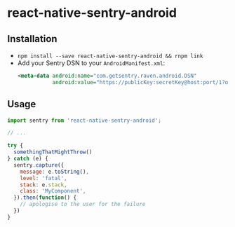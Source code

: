 
# react-native-sentry-android

## Installation

* `npm install --save react-native-sentry-android && rnpm link`
* Add your Sentry DSN to your `AndroidManifest.xml`: 
  ```xml
  <meta-data android:name="com.getsentry.raven.android.DSN"
             android:value="https://publicKey:secretKey@host:port/1?options" />
  ```


## Usage

```javascript
import sentry from 'react-native-sentry-android';

// ...

try {
  somethingThatMightThrow()
} catch (e) {
  sentry.capture({
    message: e.toString(),
    level: 'fatal',
    stack: e.stack,
    class: 'MyComponent',
  }).then(function() {
    // apologise to the user for the failure
  })
}
```